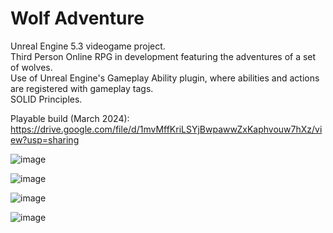# Wolf Adventure
 
Unreal Engine 5.3 videogame project. <br>
Third Person Online RPG in development featuring the adventures of a set of wolves.  <br>
Use of Unreal Engine's Gameplay Ability plugin, where abilities and actions are registered with gameplay tags. <br>
SOLID Principles. <br>

Playable build (March 2024):  https://drive.google.com/file/d/1mvMffKriLSYjBwpawwZxKaphvouw7hXz/view?usp=sharing

![image](https://github.com/LuisPlasencia/WolfAdventureGame/assets/60783486/e911cf8e-7cd4-4241-94c1-a3e7f98285fe)


![image](https://github.com/LuisPlasencia/WolfAdventureGame/assets/60783486/50171231-9739-4341-a9a8-5f08bbc2160f)


![image](https://github.com/LuisPlasencia/WolfAdventureGame/assets/60783486/7d4e3950-22fd-47ee-8c6b-b7d06ed2e555)


![image](https://github.com/LuisPlasencia/WolfAdventureGame/assets/60783486/a6adbfe1-5dc8-4427-b578-8fa6c1f5c920)
